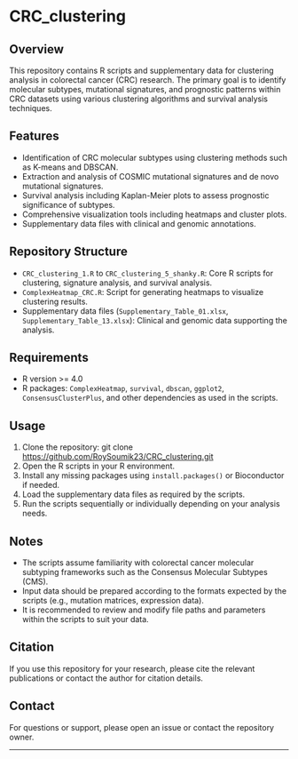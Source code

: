 # CRC_clustering

## Overview
This repository contains R scripts and supplementary data for clustering analysis in colorectal cancer (CRC) research. The primary goal is to identify molecular subtypes, mutational signatures, and prognostic patterns within CRC datasets using various clustering algorithms and survival analysis techniques.

## Features
- Identification of CRC molecular subtypes using clustering methods such as K-means and DBSCAN.
- Extraction and analysis of COSMIC mutational signatures and de novo mutational signatures.
- Survival analysis including Kaplan-Meier plots to assess prognostic significance of subtypes.
- Comprehensive visualization tools including heatmaps and cluster plots.
- Supplementary data files with clinical and genomic annotations.

## Repository Structure
- `CRC_clustering_1.R` to `CRC_clustering_5_shanky.R`: Core R scripts for clustering, signature analysis, and survival analysis.
- `ComplexHeatmap_CRC.R`: Script for generating heatmaps to visualize clustering results.
- Supplementary data files (`Supplementary_Table_01.xlsx`, `Supplementary_Table_13.xlsx`): Clinical and genomic data supporting the analysis.

## Requirements
- R version >= 4.0
- R packages: `ComplexHeatmap`, `survival`, `dbscan`, `ggplot2`, `ConsensusClusterPlus`, and other dependencies as used in the scripts.

## Usage
1. Clone the repository:
git clone https://github.com/RoySoumik23/CRC_clustering.git
2. Open the R scripts in your R environment.
3. Install any missing packages using `install.packages()` or Bioconductor if needed.
4. Load the supplementary data files as required by the scripts.
5. Run the scripts sequentially or individually depending on your analysis needs.

## Notes
- The scripts assume familiarity with colorectal cancer molecular subtyping frameworks such as the Consensus Molecular Subtypes (CMS).
- Input data should be prepared according to the formats expected by the scripts (e.g., mutation matrices, expression data).
- It is recommended to review and modify file paths and parameters within the scripts to suit your data.

## Citation
If you use this repository for your research, please cite the relevant publications or contact the author for citation details.

## Contact
For questions or support, please open an issue or contact the repository owner.

---


